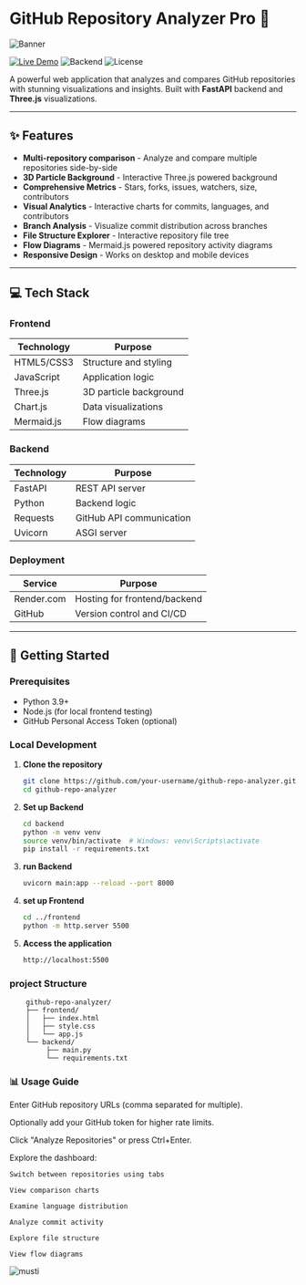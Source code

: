 
# GitHub Repository Analyzer Pro 🚀
![Banner](https://media.giphy.com/media/v1.Y2lkPTgyYTE0OTNiYW1pajlmMmsyNmRmcWZxMjNyNDQ2NXBwcnU2YzlnemQwNG5leWVyeiZlcD12MV9naWZzX3RyZW5kaW5nJmN0PWc/tHIRLHtNwxpjIFqPdV/giphy.gif) <!-- Replace with actual banner image -->

[![Live Demo](https://img.shields.io/badge/Live_Demo-Available-brightgreen)](https://repo-analyzer-frontend.onrender.com)
![Backend](https://img.shields.io/badge/Backend-Online-brightgreen)
![License](https://img.shields.io/badge/License-MIT-yellow.svg)

A powerful web application that analyzes and compares GitHub repositories with stunning visualizations and insights. Built with **FastAPI** backend and **Three.js** visualizations.

---

## ✨ Features

- **Multi-repository comparison** - Analyze and compare multiple repositories side-by-side  
- **3D Particle Background** - Interactive Three.js powered background  
- **Comprehensive Metrics** - Stars, forks, issues, watchers, size, contributors  
- **Visual Analytics** - Interactive charts for commits, languages, and contributors  
- **Branch Analysis** - Visualize commit distribution across branches  
- **File Structure Explorer** - Interactive repository file tree  
- **Flow Diagrams** - Mermaid.js powered repository activity diagrams  
- **Responsive Design** - Works on desktop and mobile devices  

---

## 💻 Tech Stack

### Frontend

| Technology  | Purpose                      |
|-------------|------------------------------|
| HTML5/CSS3  | Structure and styling        |
| JavaScript  | Application logic            |
| Three.js    | 3D particle background       |
| Chart.js    | Data visualizations          |
| Mermaid.js  | Flow diagrams                |

### Backend

| Technology  | Purpose                      |
|-------------|------------------------------|
| FastAPI     | REST API server              |
| Python      | Backend logic                |
| Requests    | GitHub API communication     |
| Uvicorn     | ASGI server                  |

### Deployment

| Service     | Purpose                      |
|-------------|------------------------------|
| Render.com  | Hosting for frontend/backend |
| GitHub      | Version control and CI/CD    |

---

## 🚀 Getting Started

### Prerequisites

- Python 3.9+
- Node.js (for local frontend testing)
- GitHub Personal Access Token (optional)

### Local Development

1. **Clone the repository**
   ```bash
   git clone https://github.com/your-username/github-repo-analyzer.git
   cd github-repo-analyzer
   
2. **Set up Backend**
   ```bash
   cd backend
   python -m venv venv
   source venv/bin/activate  # Windows: venv\Scripts\activate
   pip install -r requirements.txt
   
3. **run Backend**
   ```bash
   uvicorn main:app --reload --port 8000
4. **set up Frontend**
   ```bash
   cd ../frontend
   python -m http.server 5500
5. **Access the application**
   ```bash
   http://localhost:5500


 ### project Structure
        github-repo-analyzer/
        ├── frontend/
        │   ├── index.html
        │   ├── style.css
        │   └── app.js
        └── backend/
             ├── main.py
             └── requirements.txt

             
### 📊 Usage Guide
Enter GitHub repository URLs (comma separated for multiple).

Optionally add your GitHub token for higher rate limits.

Click "Analyze Repositories" or press Ctrl+Enter.

Explore the dashboard:

    Switch between repositories using tabs

    View comparison charts

    Examine language distribution

    Analyze commit activity

    Explore file structure

    View flow diagrams


![musti](https://media.giphy.com/media/v1.Y2lkPTc5MGI3NjExZGE4Zml0OHZpNzdjbXR1emlvbzJxcXd0ZzduN3M3M2x2ZXZ3dGhraCZlcD12MV9naWZzX3RyZW5kaW5nJmN0PWc/sskrJXftFsEC3dVT2M/giphy.gif)






















  
